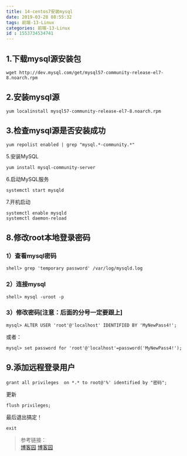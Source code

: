 ```yaml
---
title: 14-centos7安装mysql
date: 2019-03-28 08:55:32
tags: 前端-13-Linux
categories: 前端-13-Linux
id : 1553734534741
---
```


##  1.下载mysql源安装包

```
wget http://dev.mysql.com/get/mysql57-community-release-el7-8.noarch.rpm
```
## 2.安装mysql源

```
yum localinstall mysql57-community-release-el7-8.noarch.rpm
```
## 3.检查mysql源是否安装成功

```
yum repolist enabled | grep "mysql.*-community.*"
```
5.安装MySQL

```
yum install mysql-community-server
```

 
6.启动MySQL服务

```
systemctl start mysqld
```

 
7.开机启动

```
systemctl enable mysqld
systemctl daemon-reload
```
## 8.修改root本地登录密码

###  1）查看mysql密码

```
shell> grep 'temporary password' /var/log/mysqld.log
```
### 2）连接mysql

```
shell> mysql -uroot -p
```
### 3）修改密码[注意：后面的分号一定要跟上]

```
mysql> ALTER USER 'root'@'localhost' IDENTIFIED BY 'MyNewPass4!';
```

或者：

```
mysql> set password for 'root'@'localhost'=password('MyNewPass4!');
```

## 9.添加远程登录用户

```
grant all privileges  on *.* to root@'%' identified by "密码";
```
更新
```
flush privileges;
```
最后退出搞定！

```
exit
```
> 参考链接：  
> [博客园](https://www.cnblogs.com/caoxb/p/9405323.html)
> [博客园](https://www.cnblogs.com/weifeng1463/p/7941625.html?tdsourcetag=s_pctim_aiomsg)